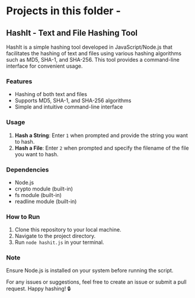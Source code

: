 # Projects in this folder -

## HashIt - Text and File Hashing Tool

HashIt is a simple hashing tool developed in JavaScript/Node.js that facilitates the hashing of text and files using various hashing algorithms such as MD5, SHA-1, and SHA-256. This tool provides a command-line interface for convenient usage.

### Features

- Hashing of both text and files
- Supports MD5, SHA-1, and SHA-256 algorithms
- Simple and intuitive command-line interface

### Usage

1. **Hash a String**: Enter `1` when prompted and provide the string you want to hash.
2. **Hash a File**: Enter `2` when prompted and specify the filename of the file you want to hash.

### Dependencies

- Node.js
- crypto module (built-in)
- fs module (built-in)
- readline module (built-in)

### How to Run

1. Clone this repository to your local machine.
2. Navigate to the project directory.
3. Run `node hashit.js` in your terminal.

### Note

Ensure Node.js is installed on your system before running the script.

For any issues or suggestions, feel free to create an issue or submit a pull request. Happy hashing! 🔒
